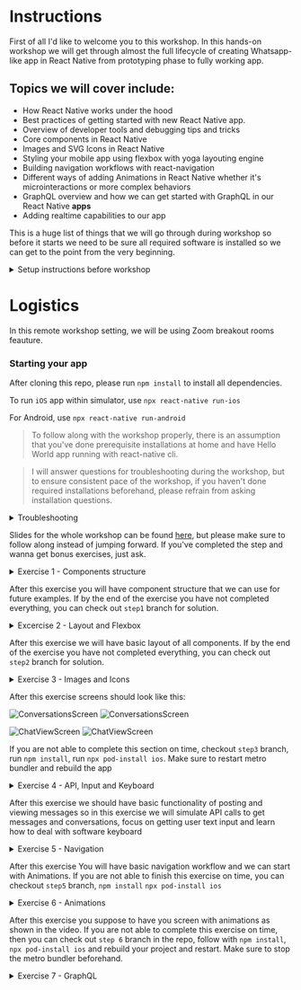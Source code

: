 # Instructions

First of all I'd like to welcome you to this workshop.
In this hands-on workshop we will get through almost the full lifecycle of creating Whatsapp-like app in React Native from prototyping phase to fully working app.

## Topics we will cover include:

- How React Native works under the hood
- Best practices of getting started with new React Native app.
- Overview of developer tools and debugging tips and tricks
- Core components in React Native
- Images and SVG Icons in React Native
- Styling your mobile app using flexbox with yoga layouting engine
- Building navigation workflows with react-navigation
- Different ways of adding Animations in React Native whether it's microinteractions or more complex behaviors
- GraphQL overview and how we can get started with GraphQL in our React Native **apps**
- Adding realtime capabilities to our app

This is a huge list of things that we will go through during workshop so before it starts we need to be sure all required software is installed so we can get to the point from the very beginning.

<details>
<summary>
Setup instructions before workshop
</summary>

## Remote workshop guidelines

Workshop will be taught using [Zoom](zoom.us) software. It's crucial that you download Zoom from official website.
https://zoom.us/download

We will use Zoom breakout rooms feature, which means that you will be splitted into groups during hands on part of the excercise and assigned into so-called "Breakout rooms".
In breakout room you are assigned to its crucial that you collaborate and share screen to ask guidelines. That's the best part of the remote workshop and it makes it even more interactive and engaging than in-person one.
I will go through every room to participate in discussions, help answering questions and so on.

I encourage you to keep video on at all times, so experience will be more human and social. I also encoruage you to use Mute feature if you are not talking to disable background noise.

## Having your Machine Ready - 3 Easy Steps

You'll be able to write React Native code for either iOS, Android, or both. Let's make sure your machine is ready to get rolling.

It's important that you are able to run a "Hello World" app **BEFORE** this workshop, even if you're not familiar with the steps.

We'll go over all the tools you've installed, but for now let's get you setup. If these steps seem rudimentary, then good! That's why
we want them out of the way before the workshop. If these tools are new to you, please spend some time familiarizing yourself
as we will mention but not go into detail on their exact use.

### 1. Git/GitHub source control

This part isn't critical, but we'll be occasionally pushing our code to a repo in the demo. If you would like to follow along
with those steps, be sure to have a [GitHub](https://github.com/) account and install Git for your OS.

Installing Git: https://www.atlassian.com/git/tutorials/install-git

### 2. React Native - using Native

There is a quick-start and there is a native code start. We'll be using the native-cli option. I will showcase also Expo option, but it's important you to get native-cli working before the workshop

The directions can be found here: https://reactnative.dev/docs/environment-setup

Please click the native tab and follow the steps provided.

> **React Native CLI Quickstart**

### 3. Hello World - Goodbye World?

Each of the directions above, ask you to generate "AwesomeProject" and run it. If you've done that you're ready for our workshop!

</details>

# Logistics

In this remote workshop setting, we will be using Zoom breakout rooms feauture.

### Starting your app

After cloning this repo, please run `npm install` to install all dependencies.

To run `iOS` app within simulator, use
`npx react-native run-ios`

For Android, use
`npx react-native run-android`

> To follow along with the workshop properly, there is an assumption that you've done prerequisite installations at home and have Hello World app running with react-native cli.

> I will answer questions for troubleshooting during the workshop, but to ensure consistent pace of the workshop, if you haven't done required installations beforehand, please refrain from asking installation questions.

<details>
<summary>Troubleshooting</summary>

If for some reason Android Build has failed, make sure you followed all steps at [https://reactnative.dev/docs/environment-setup](https://reactnative.dev/docs/environment-setup)

Potential fixes:

- Check that you don't have two JDKs in the system
- Check that you have `ANDROID_HOME` defined and in the Path

Potential fix for `SDK not found` (temp fix and a bad practice):

- Add `local.properties` file in `android` directory

Add `sdk.dir=/Users/username/Library/Android/sdk` under it making sure you substitute username with your username.

</details>

Slides for the whole workshop can be found [here](), but please make sure to follow along instead of jumping forward. If you've completed the step and wanna get bonus exercises, just ask.

<details>
    <summary>Exercise 1 - Components structure</summary>

- Install [flipper](https://github.com/facebook/flipper) for debugging
- run `npm install` in the repo after cloning it

- create `src` folder

- create `src/components/Compose.js` component

For this exercise it should return `View`

- create `src/components/Message.js` component

It should get message prop and render it

- create `src/components/ChatItem.js` component

It should get `title` and `description` prop and render them.

- create `src/components/Avatar.js` component

For this exercise it should just return empty `View`

- create `src/screens/Conversations.js` component
- That will contain `ChatItem` component that in future we will turn into chat coversations list.

Data shape will look like this. In next excercises we will get it from api.

```javascript
const chats = [
  {
    id: 1,
    title: 'Lorem Ipsum',
    description: 'Hey there',
    user: {
      avatar: 'http://www.codetic.net/demo/templates/Privado/img/avatar.png',
    },
  },
];
```

- create `src/screens/ChatViewScreen.js` component

This component should have multiple `Message` components to render messages. Use the following mocked data:

```javascript
const messages = [
  {
    id: 1,
    userId: 1,
    message: 'Lorem Ipsum',
  },
  {
    id: 2,
    userId: 2,
    message: 'Lorem Ipsum 2',
  },
];
```

- Switch different screens in `App.js` by changing state (use `useState` hook for that)
- Add a `Button` to `App.js` and switch it's title conditionaly

</details>

After this exercise you will have component structure that we can use for future examples. If by the end of the exercise you have not completed everything, you can check out `step1` branch for solution.

<details>
<summary>
Excercise 2 - Layout and Flexbox
</summary>

Style screens to look like this:

![ConversationsScreen](https://vladjs-presentations.s3-us-west-2.amazonaws.com/EXC2.png)
![ConversationsScreen](https://vladjs-presentations.s3-us-west-2.amazonaws.com/EXC22.png)

![ChatViewScreen](https://vladjs-presentations.s3-us-west-2.amazonaws.com/EXC21.png)
![ChatViewScreen](https://vladjs-presentations.s3-us-west-2.amazonaws.com/EXC23.png)

## Resources

- Layout style props https://facebook.github.io/react-native/docs/layout-props.html
- Test style props https://facebook.github.io/react-native/docs/text.html

</details>

After this exercise we will have basic layout of all components. If by the end of the exercise you have not completed everything, you can check out `step2` branch for solution.

<details>
<summary>
Exercise 3 - Images and Icons
</summary>
Add more styling to the app to look like this:

![ConversationsScreen](https://vladjs-presentations.s3-us-west-2.amazonaws.com/EXC3.png)
![ConversationsScreen](https://vladjs-presentations.s3-us-west-2.amazonaws.com/EXC32.png)

![ChatViewScreen](https://vladjs-presentations.s3-us-west-2.amazonaws.com/EXC31.png)
![ChatViewScreen](https://vladjs-presentations.s3-us-west-2.amazonaws.com/EXC33.png)

- Add `ImageBackground` component to `ChatView` screen. Get image from the internet and load it locally by using `require` syntax.
- Create `Avatar` component and add it to `ChatItem` component.
- Use `FlatList` for rendering both list of conversations and messages
- Add `chevron-right` icon from `react-native-vector-icons/MaterialIcons`

> Make sure to install `react-native-vector-icons`

Vector Icons: https://github.com/oblador/react-native-vector-icons

after you install make sure on `iOS` to run `npx pod-install ios`

<details> 
    <summary>
    Installation instructions
    </summary>
Make sure to add to `Info.plist` the following:

```
<key>UIAppFonts</key>
	<array>
		<string>AntDesign.ttf</string>
		<string>Entypo.ttf</string>
		<string>EvilIcons.ttf</string>
		<string>Feather.ttf</string>
		<string>FontAwesome.ttf</string>
		<string>FontAwesome5_Brands.ttf</string>
		<string>FontAwesome5_Regular.ttf</string>
		<string>FontAwesome5_Solid.ttf</string>
		<string>Foundation.ttf</string>
		<string>Ionicons.ttf</string>
		<string>MaterialCommunityIcons.ttf</string>
		<string>MaterialIcons.ttf</string>
		<string>Octicons.ttf</string>
		<string>SimpleLineIcons.ttf</string>
		<string>Zocial.ttf</string>
	</array>
```

and for android to `app/build.gradle` the following:

`apply from: "../../node_modules/react-native-vector-icons/fonts.gradle"`

</details>

If there are no network images on Android it means your emulator has no access to internet. Run emulator with:

```
emulator Pixel_3_API_28 -dns-server 8.8.8.8
```

</details>

After this exercise screens should look like this:

![ConversationsScreen](https://vladjs-presentations.s3-us-west-2.amazonaws.com/EXC4.png)
![ConversationsScreen](https://vladjs-presentations.s3-us-west-2.amazonaws.com/EXC42.png)

![ChatViewScreen](https://vladjs-presentations.s3-us-west-2.amazonaws.com/EXC41.png)
![ChatViewScreen](https://vladjs-presentations.s3-us-west-2.amazonaws.com/EXC43.png)

If you are not able to complete this section on time, checkout `step3` branch, run `npm install`, run `npx pod-install ios`. Make sure to restart metro bundler and rebuild the app

<details>
<summary>Exercise 4 - API, Input and Keyboard</summary>

- create `services/api.js` file where you will have mocked api calls.

```javascript
export const mockMessages = [
  {
    userId: 1,
    message: 'Hi Vladimir',
  },
  {
    userId: 2,
    message: 'Hi, John',
  },
  {
    userId: 1,
    message: 'When we will learn real data fetching?',
  },
  {
    userId: 2,
    message:
      "Let's get the basic first. We need to understand styling and handling inputs right? After all you want not only to receive but send messages too right?",
  },
];

export const chats = [
  {
    id: '123',
    title: 'Sophia Willis',
    description: 'Hey there',
    user: {
      avatarUrl: 'https://randomuser.me/api/portraits/women/43.jpg',
    },
    date: '8:30am',
  },
  {
    id: '234',
    title: 'Ken Wheeler',
    description: "What's up, Dude?",
    user: {
      avatarUrl: 'https://avatars2.githubusercontent.com/u/286616?s=460&v=4',
    },
    date: 'Yesterday',
  },
  {
    id: '123',
    title: 'John Doe',
    description: 'Hey there',
    user: {
      avatarUrl: 'https://randomuser.me/api/portraits/men/38.jpg',
    },
    date: 'Yesterday',
  },
  {
    id: '123',
    title: 'John',
    description: 'Hey there',
    user: {
      avatarUrl: 'https://randomuser.me/api/portraits/men/39.jpg',
    },
    date: 'Yesterday',
  },
  {
    id: '123',
    title: 'Zoey Barnes',
    description: "How's going?",
    user: {
      avatarUrl: 'https://randomuser.me/api/portraits/women/48.jpg',
    },
    date: '15/04/2018',
  },
];

export const getChats = () =>
  new Promise((resolve) => setTimeout(() => resolve(chats), 1000));

export const getMessagesById = (id) =>
  new Promise((resolve) => setTimeout(() => resolve(mockMessages), 1000));

export const postMessage = (message) =>
  mockMessages.push({
    userId: 1,
    message,
  });
```

- Use these calls to load chats and messages
- Write Compose component to post new messages using `postMessage` method from `services/api`. For input use [`TextInput` component](https://reactnative.dev/docs/textinput.html)
- When Keyboard is opened, use [`KeyboardAvoidingView`](https://reactnative.dev/docs/keyboardavoidingview.html) to make sure it's not covering the `TextInput`
- Dismiss Keyboard and empty the field when posting a new message

</details>

After this exercise we should have basic functionality of posting and viewing messages so in this exercise we will simulate API calls to get messages and conversations, focus on getting user text input and learn how to deal with software keyboard

<details>
<summary>
Exercise 5 - Navigation
</summary>

Install React-navigation by following https://reactnavigation.org/docs/getting-started

In a nutshell it's the following steps:
`npm install --save @react-navigation/native`
`npm install --save react-native-reanimated react-native-gesture-handler react-native-screens react-native-safe-area-context @react-native-community/masked-view`

Install stack navigator: `npm install --save @react-navigation/stack`

If You are on Mac install pods as well:
`npx pod-install ios`

- Remove Navigation buttons from the bottom of the screen
- Create Navigation from `ConversationScreen` to `ChatViewScreen` passing title of the conversation as a param.
- Display conversation title in the header on `ChatViewScreen` and load relevant messages for conversation based on id (it will matter for later stage exercises. Right now messages will be the same)
- Add left button on the left on `ChatViewScreen` with chevron left and `goBack` navigation
- Adjust keyboard offset on `ChatViewScreen` using the following technique:

```javascript
import {HeaderHeightContext} from '@react-navigation/stack';

<HeaderHeightContext.Consumer>
  {({headerHeight}) => (
    <KeyboardAvoidingView
            style={styles.container}
            behavior={Platform.OS === 'ios' ? 'padding' : null}
            keyboardVerticalOffset={headerHeight}>
  )}
</HeaderHeightContext.Consumer>
```

</details>

After this exercise You will have basic navigation workflow and we can start with Animations. If you are not able to finish this exercise on time, you can checkout `step5` branch, `npm install` `npx pod-install ios`

<details>
<summary>
Exercise 6 - Animations
</summary>

Take a look at the following video and implement
Animations using `Animated` API and `react-native-animatable`

https://www.youtube.com/watch?v=OmZfMNsvBQA

For Messages, use `react-native-animatable` and for Chat Items use `Animated` API.

Bonus: On `ConversationScreen`, make messages appear one after another with `100ms` delay. Hint: You can use `Animated.delay` and `Animated.sequence` for that

</details>

After this exercise you suppose to have you screen with animations as shown in the video. If you are not able to complete this exercise on time, then you can check out `step 6` branch in the repo, follow with `npm install`, `npx pod-install ios` and rebuild your project and restart. Make sure to stop the metro bundler beforehand.

<details>
<summary>
Exercise 7 - GraphQL
</summary>

Install Apollo GraphQL client by following this document:
https://www.apollographql.com/docs/react/get-started/

- `npm install --save @apollo/client graphql subscriptions-transport-ws`
- create `src/services/apolloClient.js` like so:

```javascript
import {ApolloClient, InMemoryCache, split, HttpLink} from '@apollo/client';
import {getMainDefinition} from '@apollo/client/utilities';
import {WebSocketLink} from '@apollo/client/link/ws';

// Create an http link:
const httpLink = new HttpLink({
  uri: 'https://whatsapp-workshop-2020.herokuapp.com/v1/graphql',
});

// Create a WebSocket link:
const wsLink = new WebSocketLink({
  uri: `wss://whatsapp-workshop-2020.herokuapp.com/v1/graphql`,
  options: {
    reconnect: true,
  },
});

// The split function takes three parameters:
//
// * A function that's called for each operation to execute
// * The Link to use for an operation if the function returns a "truthy" value
// * The Link to use for an operation if the function returns a "falsy" value
const splitLink = split(
  ({query}) => {
    const definition = getMainDefinition(query);
    return (
      definition.kind === 'OperationDefinition' &&
      definition.operation === 'subscription'
    );
  },
  wsLink,
  httpLink,
);

const cache = new InMemoryCache();
const client = new ApolloClient({
  // Provide required constructor fields
  cache: cache,
  link: splitLink,
});

export default client;
```

Now you need to wrap our main `App` with `ApolloProvider` like so:

```javascript
import {ApolloProvider} from '@apollo/client';
import apolloClient from './src/services/apolloClient';

<ApolloProvider client={apolloClient}>
  <NavigationContainer>{Rest of the app}</NavigationContainer>
</ApolloProvider>;
```

- Get rid of `api/services`

to access and browse the API, use [https://graphiql-online.com](https://graphiql-online.com/) and put in `https://whatsapp-workshop-2020.herokuapp.com/v1/graphql`

- Now instead of having API calls, use `useQuery` hook to get conversations from the endpoint created during the workshop.

Use `Explorer` feature to find out what query you need to run and then use `useSubscription` hook to run it

```javascript
import {useSubscription, gql} from '@apollo/client';

const GET_CONVERSATIONS = gql`
  Your subscription
`;

//In the component
const {loading, data, error} = useSubscription(GET_CONVERSATIONS);
```

- Use `useMutation` to post message to this endpoint. Finally use `useSubscription` to get real-time data.

```javascript
import {useMutation, gql} from '@apollo/client';

const POST_MESSAGE = gql`
  your mutation
`;

//In the component
const [postMessage, {data, loading, error}] = useMutation(POST_MESSAGE);
```

</details>
